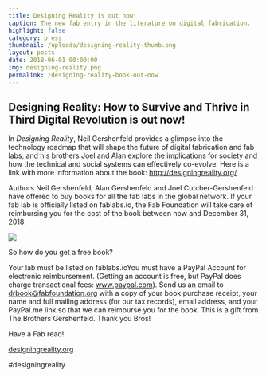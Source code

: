 ```yaml
---
title: Designing Reality is out now!
caption: The new fab entry in the literature on digital fabrication.
highlight: false
category: press
thumbnail: /uploads/designing-reality-thumb.png
layout: posts
date: 2018-06-01 00:00:00
img: designing-reality.png
permalink: /designing-reality-book-out-now
---
```


## Designing Reality: How to Survive and Thrive in Third Digital Revolution is out now!

In *Designing Reality*, Neil Gershenfeld provides a glimpse into the technology roadmap that will shape the future of digital fabrication and fab labs, and his brothers Joel and Alan explore the implications for society and how the technical and social systems can effectively co-evolve. Here is a link with more information about the book: http://designingreality.org/

Authors Neil Gershenfeld, Alan Gershenfeld and Joel Cutcher-Gershenfeld ​have offered to buy books for all the fab labs in the global network. If your fab lab is officially listed on fablabs.io, the Fab Foundation will take care of reimbursing​ you for​ the cost of the book between now and December 31, 2018.

![](/fabfoundation/uploads/designing-reality-cover.jpg)

So how do you get a free book?

Your lab must be listed on fablabs.ioYou must have a PayPal Account for electronic reimbursement. (Getting an account is free, but PayPal does charge transactional fees: www.paypal.com). Send us an email to drbook@fabfoundation.org with a copy of your book purchase receipt, your name and full mailing address (for our tax records), email address, and your PayPal.me link so that we can reimburse you for the book. This is a gift from The Brothers Gershenfeld. Thank you Bros!

Have a Fab read!

<a href="designingreality.org" target="_blank">designingreality.org</a>

#designingreality